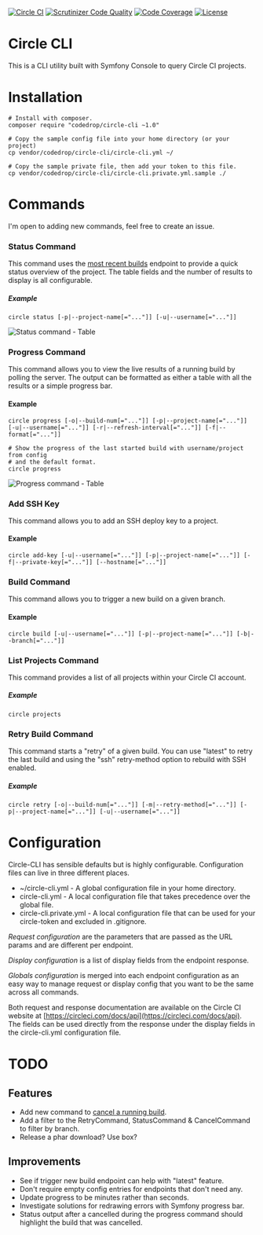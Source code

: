 [![Circle CI](https://circleci.com/gh/code-drop/Circle-CLI.svg?style=svg)](https://circleci.com/gh/code-drop/Circle-CLI)
[![Scrutinizer Code Quality](https://scrutinizer-ci.com/g/code-drop/Circle-CLI/badges/quality-score.png?b=master)](https://scrutinizer-ci.com/g/code-drop/Circle-CLI/?branch=master)
[![Code Coverage](https://scrutinizer-ci.com/g/code-drop/Circle-CLI/badges/coverage.png?b=master)](https://scrutinizer-ci.com/g/code-drop/Circle-CLI/?branch=master)
[![License](https://poser.pugx.org/codedrop/circle-cli/license.svg)](https://packagist.org/packages/codedrop/circle-cli)

# Circle CLI

This is a CLI utility built with Symfony Console to query Circle CI projects.

# Installation

    # Install with composer.
    composer require "codedrop/circle-cli ~1.0"

    # Copy the sample config file into your home directory (or your project)
    cp vendor/codedrop/circle-cli/circle-cli.yml ~/

    # Copy the sample private file, then add your token to this file.
    cp vendor/codedrop/circle-cli/circle-cli.private.yml.sample ./

# Commands

I'm open to adding new commands, feel free to create an issue.

### Status Command

This command uses the [most recent builds](https://circleci.com/docs/api#recent-builds-project) endpoint
to provide a quick status overview of the project. The table fields and the number of results to display
is all configurable.

##### Example

    circle status [-p|--project-name[="..."]] [-u|--username[="..."]]

![Status command - Table](https://raw.githubusercontent.com/code-drop/Circle-CLI/master/assets/status.jpg)

### Progress Command

This command allows you to view the live results of a running build by polling the server. The output
can be formatted as either a table with all the results or a simple progress bar.

#### Example

    circle progress [-o|--build-num[="..."]] [-p|--project-name[="..."]] [-u|--username[="..."]] [-r|--refresh-interval[="..."]] [-f|--format[="..."]]

    # Show the progress of the last started build with username/project from config
    # and the default format.
    circle progress

![Progress command - Table](https://raw.githubusercontent.com/code-drop/Circle-CLI/master/assets/progress-table.jpg)

### Add SSH Key

This command allows you to add an SSH deploy key to a project.

#### Example

    circle add-key [-u|--username[="..."]] [-p|--project-name[="..."]] [-f|--private-key[="..."]] [--hostname[="..."]]

### Build Command

This command allows you to trigger a new build on a given branch.

#### Example

    circle build [-u|--username[="..."]] [-p|--project-name[="..."]] [-b|--branch[="..."]]

### List Projects Command

This command provides a list of all projects within your Circle CI account.

##### Example

    circle projects

### Retry Build Command

This command starts a "retry" of a given build. You can use "latest" to retry
the last build and using the "ssh" retry-method option to rebuild with SSH enabled.

##### Example

    circle retry [-o|--build-num[="..."]] [-m|--retry-method[="..."]] [-p|--project-name[="..."]] [-u|--username[="..."]]

# Configuration

Circle-CLI has sensible defaults but is highly configurable. Configuration files can live
in three different places.

* ~/circle-cli.yml - A global configuration file in your home directory.
* circle-cli.yml - A local configuration file that takes precedence over the global file.
* circle-cli.private.yml  - A local configuration file that can be used for your circle-token and excluded in .gitignore.

*Request configuration* are the parameters that are passed as the URL params and are different per endpoint.

*Display configuration* is a list of display fields from the endpoint response.

*Globals configuration* is merged into each endpoint configuration as an easy way to manage request or display config
that you want to be the same across all commands.

Both request and response documentation are available on the Circle CI website at
[https://circleci.com/docs/api](https://circleci.com/docs/api). The fields can be used directly
from the response under the display fields in the circle-cli.yml configuration file.

# TODO

## Features

* Add new command to [cancel a running build](https://circleci.com/docs/api#cancel-build).
* Add a filter to the RetryCommand, StatusCommand & CancelCommand to filter by branch.
* Release a phar download? Use box?

## Improvements

* See if trigger new build endpoint can help with "latest" feature.
* Don't require empty config entries for endpoints that don't need any.
* Update progress to be minutes rather than seconds.
* Investigate solutions for redrawing errors with Symfony progress bar.
* Status output after a cancelled during the progress command should highlight the build that was cancelled.

